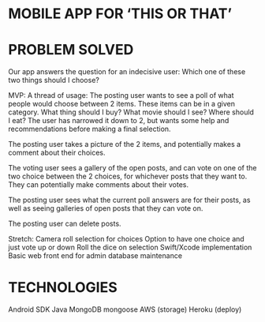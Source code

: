 <!-- # AndroidAppGroupProject -->

# MOBILE APP FOR ‘THIS OR THAT’

# PROBLEM SOLVED
Our app answers the question for an indecisive user:
Which one of these two things should I choose?

MVP:
A thread of usage:
The posting user wants to see a poll of what people would choose between 2 items.  These items can be in a given category.  What thing should I buy?  What movie should I see?  Where should I eat?  The user has narrowed it down to 2, but wants some help and recommendations before making a final selection.

The posting user takes a picture of the 2 items, and potentially makes a comment about their choices.

The voting user sees a gallery of the open posts, and can vote on one of the two choice between the 2 choices, for whichever posts that they want to.  They can potentially make comments about their votes.

The posting user sees what the current poll answers are for their posts, as well as seeing galleries of open posts that they can vote on.

The posting user can delete posts.

Stretch:
Camera roll selection for choices
Option to have one choice and just vote up or down
Roll the dice on selection
Swift/Xcode implementation
Basic web front end for admin database maintenance

# TECHNOLOGIES
Android SDK
Java
MongoDB
mongoose
AWS (storage)
Heroku (deploy)

